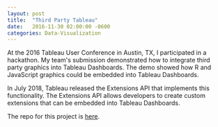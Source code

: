 ```yaml
---
layout: post
title:  "Third Party Tableau"
date:   2016-11-30 02:00:00 -0600
categories: Data-Visualization
---
```


At the 2016 Tableau User Conference in Austin, TX, I participated in a hackathon. My team's submission demonstrated how to integrate third party graphics into Tableau Dashboards. The demo showed how R and JavaScript graphics could be embedded into Tableau Dashboards. 

In July 2018, Tableau released the Extensions API that implements this functionality. The Extensions API allows developers to create custom extensions that can be embedded into Tableau Dashboards.

The repo for this project is [here](https://github.com/brandco/ThirdPartyTableau).